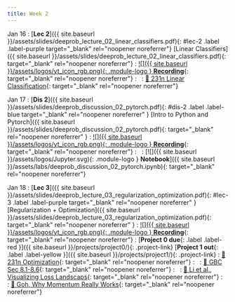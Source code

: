 ```yaml
---
title: Week 2
---
```


Jan 16
: [**Lec 2**]({{ site.baseurl }}/assets/slides/deeprob_lecture_02_linear_classifiers.pdf){: #lec-2 .label .label-purple target="_blank" rel="noopener noreferrer"} [Linear Classifiers]({{ site.baseurl }}/assets/slides/deeprob_lecture_02_linear_classifiers.pdf){: target="_blank" rel="noopener noreferrer"}
  : [![]({{ site.baseurl }}/assets/logos/yt_icon_rgb.png){: .module-logo } **Recording**](https://leccap.engin.umich.edu/leccap/player/r/PErYYB){: target="_blank" rel="noopener noreferrer"}
: &nbsp;
  : [📖 231n Linear Classification](https://cs231n.github.io/linear-classify/){: target="_blank" rel="noopener noreferrer"}


Jan 17
: [**Dis 2**]({{ site.baseurl }}/assets/slides/deeprob_discussion_02_pytorch.pdf){: #dis-2 .label .label-blue target="_blank" rel="noopener noreferrer" } [Intro to Python and Pytorch]({{ site.baseurl }}/assets/slides/deeprob_discussion_02_pytorch.pdf){: target="_blank" rel="noopener noreferrer" }
  : [![]({{ site.baseurl }}/assets/logos/yt_icon_rgb.png){: .module-logo } **Recording**](https://leccap.engin.umich.edu/leccap/player/r/XcpmTc){: target="_blank" rel="noopener noreferrer"}
: &nbsp;
  : [![]({{ site.baseurl }}/assets/logos/Jupyter.svg){: .module-logo } **Notebook**]({{ site.baseurl }}/assets/labs/deeprob_discussion_02_pytorch.ipynb){: target="_blank" rel="noopener noreferrer"}



Jan 18
: [**Lec 3**]({{ site.baseurl }}/assets/slides/deeprob_lecture_03_regularization_optimization.pdf){: #lec-3 .label .label-purple target="_blank" rel="noopener noreferrer" } [Regularization + Optimization]({{ site.baseurl }}/assets/slides/deeprob_lecture_03_regularization_optimization.pdf){: target="_blank" rel="noopener noreferrer" }
  : [![]({{ site.baseurl }}/assets/logos/yt_icon_rgb.png){: .module-logo } **Recording**](https://leccap.engin.umich.edu/leccap/player/r/Paw9cL){: target="_blank" rel="noopener noreferrer"}
: [**Project 0 due**{: .label .label-red }]({{ site.baseurl }}/projects/project0/){: .project-link} [**Project 1 out**{: .label .label-yellow }]({{ site.baseurl }}/projects/project1/){: .project-link}
  : [📖 231n Optimization](https://cs231n.github.io/optimization-1/){: target="_blank" rel="noopener noreferrer"}
: &nbsp;
  : [📖 GBC Sec 8.1-8.6](https://www.deeplearningbook.org/contents/optimization.html){: target="_blank" rel="noopener noreferrer"}
: &nbsp;
  : [📖 Li et al., Visualizing Loss Landscaps](https://arxiv.org/abs/1712.09913){: target="_blank" rel="noopener noreferrer"}
: &nbsp;
  : [📖 Goh, Why Momentum Really Works](https://distill.pub/2017/momentum/){: target="_blank" rel="noopener noreferrer"}
